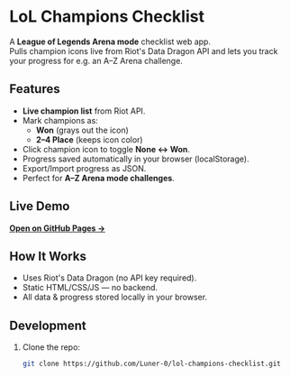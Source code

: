 # LoL Champions Checklist

A **League of Legends Arena mode** checklist web app.  
Pulls champion icons live from Riot's Data Dragon API and lets you track your progress for e.g. an A–Z Arena challenge.

## Features
- **Live champion list** from Riot API.
- Mark champions as:
  - **Won** (grays out the icon)
  - **2–4 Place** (keeps icon color)
- Click champion icon to toggle **None ↔ Won**.
- Progress saved automatically in your browser (localStorage).
- Export/Import progress as JSON.
- Perfect for **A–Z Arena mode challenges**.

## Live Demo
[**Open on GitHub Pages →**](https://Luner-0.github.io/lol-champions-checklist/)

## How It Works
- Uses Riot's Data Dragon (no API key required).
- Static HTML/CSS/JS — no backend.
- All data & progress stored locally in your browser.

## Development
1. Clone the repo:
   ```bash
   git clone https://github.com/Luner-0/lol-champions-checklist.git
